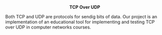<p align="center" color="red"><strong>TCP Over UDP</strong></p>
<p>Both TCP and UDP are protocols for sendig bits of data. Our project is an implementation of an educational tool for implementing and testing TCP over UDP in computer networks courses.</p>
